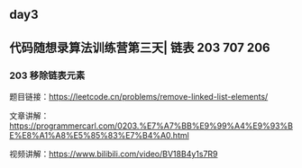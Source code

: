 ## day3

## 代码随想录算法训练营第三天| 链表 203 707 206

### 203 移除链表元素

题目链接：https://leetcode.cn/problems/remove-linked-list-elements/

文章讲解：https://programmercarl.com/0203.%E7%A7%BB%E9%99%A4%E9%93%BE%E8%A1%A8%E5%85%83%E7%B4%A0.html

视频讲解：https://www.bilibili.com/video/BV18B4y1s7R9